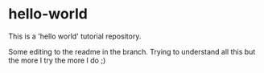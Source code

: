 # hello-world
This is a 'hello world' tutorial repository.

Some editing to the readme in the branch. Trying to understand all this but the more I try the more I do ;)
